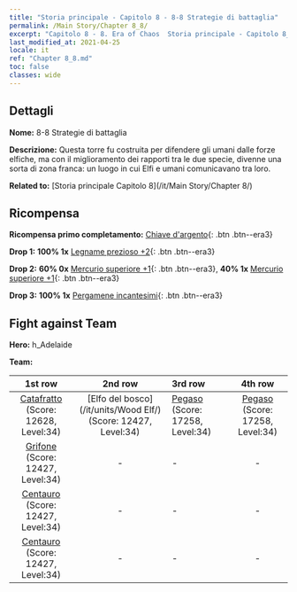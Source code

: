 ```yaml
---
title: "Storia principale - Capitolo 8 - 8-8 Strategie di battaglia"
permalink: /Main Story/Chapter 8_8/
excerpt: "Capitolo 8 - 8. Era of Chaos  Storia principale - Capitolo 8_8. 8-8 Strategie di battaglia"
last_modified_at: 2021-04-25
locale: it
ref: "Chapter 8_8.md"
toc: false
classes: wide
---
```


## Dettagli

 **Nome:** 8-8 Strategie di battaglia

 **Descrizione:** Questa torre fu costruita per difendere gli umani dalle forze elfiche, ma con il miglioramento dei rapporti tra le due specie, divenne una sorta di zona franca: un luogo in cui Elfi e umani comunicavano tra loro.

 **Related to:** [Storia principale Capitolo 8](/it/Main Story/Chapter 8/)

## Ricompensa

 **Ricompensa primo completamento:** [Chiave d'argento](/ItemsIT/con_693/){: .btn .btn--era3}

 **Drop 1:** **100% 1x** [Legname prezioso +2](/ItemsIT/mat_27/){: .btn .btn--era3}

 **Drop 2:** **60% 0x** [Mercurio superiore +1](/ItemsIT/mat_21/){: .btn .btn--era3}, **40% 1x** [Mercurio superiore +1](/ItemsIT/mat_21/){: .btn .btn--era3}

 **Drop 3:** **100% 1x** [Pergamene incantesimi](/ItemsIT/con_694/){: .btn .btn--era3}


## Fight against Team
 **Hero:** h_Adelaide

 **Team:**


  | 1st row | 2nd row | 3rd row | 4th row |
  |:----:|:----:|:----|:----:|
  | [Catafratto](/it/units/Cavalier/) (Score: 12628, Level:34)  | [Elfo del bosco](/it/units/Wood Elf/) (Score: 12427, Level:34)  | [Pegaso](/it/units/Pegasus/) (Score: 17258, Level:34)  | [Pegaso](/it/units/Pegasus/) (Score: 17258, Level:34)  |
  | [Grifone](/it/units/Griffin/) (Score: 12427, Level:34)  | - | - | - |
  | [Centauro](/it/units/Centaur/) (Score: 12427, Level:34)  | - | - | - |
  | [Centauro](/it/units/Centaur/) (Score: 12427, Level:34)  | - | - | - |


